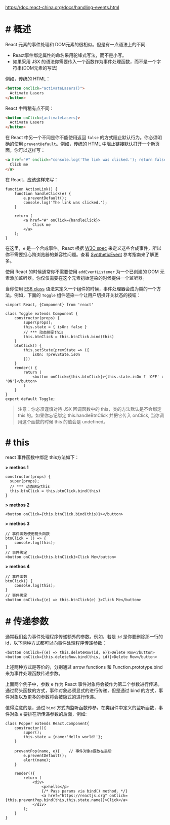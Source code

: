 https://doc.react-china.org/docs/handling-events.html

# # 概述

React 元素的事件处理和 DOM元素的很相似。但是有一点语法上的不同:

- React事件绑定属性的命名采用驼峰式写法，而不是小写。
- 如果采用 JSX 的语法你需要传入一个函数作为事件处理函数，而不是一个字符串(DOM元素的写法)

例如，传统的 HTML：

```html
<button onclick="activateLasers()">
  Activate Lasers
</button>
```

React 中稍稍有点不同：

```html
<button onClick={activateLasers}>
  Activate Lasers
</button>
```

在 React 中另一个不同是你不能使用返回 `false` 的方式阻止默认行为。你必须明确的使用 `preventDefault`。例如，传统的 HTML 中阻止链接默认打开一个新页面，你可以这样写：

```html
<a href="#" onclick="console.log('The link was clicked.'); return false">
  Click me
</a>
```

在 React，应该这样来写：

```react
function ActionLink() {
    function handleClick(e) {
        e.preventDefault();
        console.log('The link was clicked.');
    }
  
    return (
        <a href="#" onClick={handleClick}>
            Click me
        </a>
    );
}
```

在这里，`e` 是一个合成事件。React 根据 [W3C spec](https://www.w3.org/TR/DOM-Level-3-Events/) 来定义这些合成事件，所以你不需要担心跨浏览器的兼容性问题。查看 [SyntheticEvent](https://doc.react-china.org/docs/events.html) 参考指南来了解更多。

使用 React 的时候通常你不需要使用 `addEventListener` 为一个已创建的 DOM 元素添加监听器。你仅仅需要在这个元素初始渲染的时候提供一个监听器。

当你使用 [ES6 class](https://developer.mozilla.org/en/docs/Web/JavaScript/Reference/Classes) 语法来定义一个组件的时候，事件处理器会成为类的一个方法。例如，下面的 `Toggle` 组件渲染一个让用户切换开关状态的按钮：

```react
<import React, {Component} from 'react'

class Toggle extends Component {
    constructor(props) {
        super(props);
        this.state = { isOn: false }
        // *** 动态绑定this
        this.btnClick = this.btnClick.bind(this)
    }
    btnClick() {
        this.setState(prevState => ({
            isOn: !prevState.isOn
        }))
    }
    render() {
        return (
            <button onClick={this.btnClick}>{this.state.isOn ? 'OFF' : 'ON'}</button>
        )
    }
}
export default Toggle;
```

> 注意：你必须谨慎对待 JSX 回调函数中的 this，类的方法默认是不会绑定 this 的。如果你忘记绑定 this.handleBtnClick 并把它传入 onClick, 当你调用这个函数的时候 this 的值会是 undefined。

# # this 

react 事件函数中绑定 this方法如下：

**\> methos 1**

```react
constructor(props) {
  super(props);
  // *** 动态绑定this
  this.btnClick = this.btnClick.bind(this)
}
```

**\> methos 2**

```react
<button onClick={this.btnClick.bind(this)}></button>
```

**\> methos 3**

```react
// 事件函数使用箭头函数
btnClick = () => {
    console.log(this);
}
// 事件绑定
<button onClick={this.btnClick}>Click Me</button>
```

**\> methos 4**

```react
// 事件函数
btnClick() {
    console.log(this);
}
// 事件绑定
<button onClick={(e) => this.btnClick(e) }>Click Me</button>
```

# # 传递参数

通常我们会为事件处理程序传递额外的参数。例如，若是 `id` 是你要删除那一行的 id，以下两种方式都可以向事件处理程序传递参数：

```react
<button onClick={(e) => this.deleteRow(id, e)}>Delete Row</button>
<button onClick={this.deleteRow.bind(this, id)}>Delete Row</button>
```

上述两种方式是等价的，分别通过 arrow functions 和 Function.prototype.bind 来为事件处理函数传递参数。

上面两个例子中，参数 e 作为 React 事件对象将会被作为第二个参数进行传递。通过箭头函数的方式，事件对象必须显式的进行传递，但是通过 bind 的方式，事件对象以及更多的参数将会被隐式的进行传递。

值得注意的是，通过 `bind` 方式向监听函数传参，在类组件中定义的监听函数，事件对象 `e` 要排在所传递参数的后面，例如:

```react
class Popper extends React.Component{
    constructor(){
        super();
        this.state = {name:'Hello world!'};
    }
    
    preventPop(name, e){    // 事件对象e要放在最后
        e.preventDefault();
        alert(name);
    }
    
    render(){
        return (
            <div>
                <p>hello</p>
                {/* Pass params via bind() method. */}
                <a href="https://reactjs.org" onClick={this.preventPop.bind(this,this.state.name)}>Click</a>
            </div>
        );
    }
} 
```



